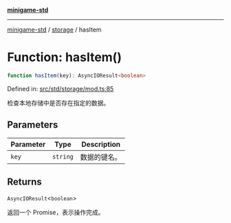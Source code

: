 [**minigame-std**](../../../README.md)

***

[minigame-std](../../../README.md) / [storage](../README.md) / hasItem

# Function: hasItem()

```ts
function hasItem(key): AsyncIOResult<boolean>
```

Defined in: [src/std/storage/mod.ts:85](https://github.com/JiangJie/minigame-std/blob/c702c23d8258d9dd96d873df515d0027c84fb302/src/std/storage/mod.ts#L85)

检查本地存储中是否存在指定的数据。

## Parameters

| Parameter | Type | Description |
| ------ | ------ | ------ |
| `key` | `string` | 数据的键名。 |

## Returns

`AsyncIOResult`\<`boolean`\>

返回一个 Promise，表示操作完成。
